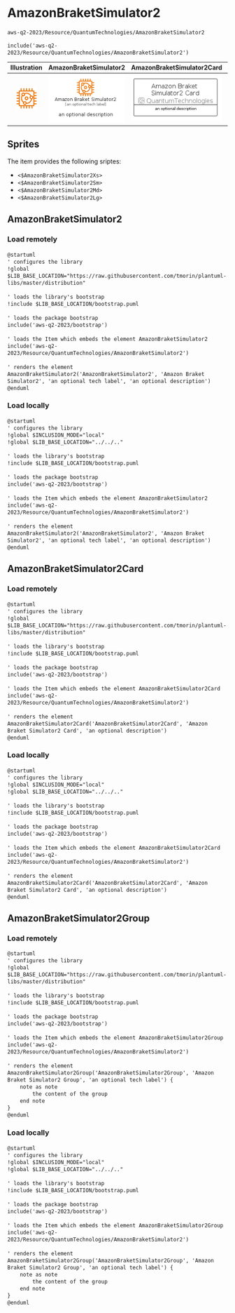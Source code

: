 # AmazonBraketSimulator2


```text
aws-q2-2023/Resource/QuantumTechnologies/AmazonBraketSimulator2
```

```text
include('aws-q2-2023/Resource/QuantumTechnologies/AmazonBraketSimulator2')
```



| Illustration | AmazonBraketSimulator2 | AmazonBraketSimulator2Card | AmazonBraketSimulator2Group |
| :---: | :---: | :---: | :---: |
| ![illustration for Illustration](../../../aws-q2-2023/Resource/QuantumTechnologies/AmazonBraketSimulator2.png) | ![illustration for AmazonBraketSimulator2](../../../aws-q2-2023/Resource/QuantumTechnologies/AmazonBraketSimulator2.Local.png) | ![illustration for AmazonBraketSimulator2Card](../../../aws-q2-2023/Resource/QuantumTechnologies/AmazonBraketSimulator2Card.Local.png) | ![illustration for AmazonBraketSimulator2Group](../../../aws-q2-2023/Resource/QuantumTechnologies/AmazonBraketSimulator2Group.Local.png) |



## Sprites
The item provides the following sriptes:

- `<$AmazonBraketSimulator2Xs>`
- `<$AmazonBraketSimulator2Sm>`
- `<$AmazonBraketSimulator2Md>`
- `<$AmazonBraketSimulator2Lg>`





## AmazonBraketSimulator2

### Load remotely
```plantuml
@startuml
' configures the library
!global $LIB_BASE_LOCATION="https://raw.githubusercontent.com/tmorin/plantuml-libs/master/distribution"

' loads the library's bootstrap
!include $LIB_BASE_LOCATION/bootstrap.puml

' loads the package bootstrap
include('aws-q2-2023/bootstrap')

' loads the Item which embeds the element AmazonBraketSimulator2
include('aws-q2-2023/Resource/QuantumTechnologies/AmazonBraketSimulator2')

' renders the element
AmazonBraketSimulator2('AmazonBraketSimulator2', 'Amazon Braket Simulator2', 'an optional tech label', 'an optional description')
@enduml
```

### Load locally
```plantuml
@startuml
' configures the library
!global $INCLUSION_MODE="local"
!global $LIB_BASE_LOCATION="../../.."

' loads the library's bootstrap
!include $LIB_BASE_LOCATION/bootstrap.puml

' loads the package bootstrap
include('aws-q2-2023/bootstrap')

' loads the Item which embeds the element AmazonBraketSimulator2
include('aws-q2-2023/Resource/QuantumTechnologies/AmazonBraketSimulator2')

' renders the element
AmazonBraketSimulator2('AmazonBraketSimulator2', 'Amazon Braket Simulator2', 'an optional tech label', 'an optional description')
@enduml
```

## AmazonBraketSimulator2Card

### Load remotely
```plantuml
@startuml
' configures the library
!global $LIB_BASE_LOCATION="https://raw.githubusercontent.com/tmorin/plantuml-libs/master/distribution"

' loads the library's bootstrap
!include $LIB_BASE_LOCATION/bootstrap.puml

' loads the package bootstrap
include('aws-q2-2023/bootstrap')

' loads the Item which embeds the element AmazonBraketSimulator2Card
include('aws-q2-2023/Resource/QuantumTechnologies/AmazonBraketSimulator2')

' renders the element
AmazonBraketSimulator2Card('AmazonBraketSimulator2Card', 'Amazon Braket Simulator2 Card', 'an optional description')
@enduml
```

### Load locally
```plantuml
@startuml
' configures the library
!global $INCLUSION_MODE="local"
!global $LIB_BASE_LOCATION="../../.."

' loads the library's bootstrap
!include $LIB_BASE_LOCATION/bootstrap.puml

' loads the package bootstrap
include('aws-q2-2023/bootstrap')

' loads the Item which embeds the element AmazonBraketSimulator2Card
include('aws-q2-2023/Resource/QuantumTechnologies/AmazonBraketSimulator2')

' renders the element
AmazonBraketSimulator2Card('AmazonBraketSimulator2Card', 'Amazon Braket Simulator2 Card', 'an optional description')
@enduml
```

## AmazonBraketSimulator2Group

### Load remotely
```plantuml
@startuml
' configures the library
!global $LIB_BASE_LOCATION="https://raw.githubusercontent.com/tmorin/plantuml-libs/master/distribution"

' loads the library's bootstrap
!include $LIB_BASE_LOCATION/bootstrap.puml

' loads the package bootstrap
include('aws-q2-2023/bootstrap')

' loads the Item which embeds the element AmazonBraketSimulator2Group
include('aws-q2-2023/Resource/QuantumTechnologies/AmazonBraketSimulator2')

' renders the element
AmazonBraketSimulator2Group('AmazonBraketSimulator2Group', 'Amazon Braket Simulator2 Group', 'an optional tech label') {
    note as note
        the content of the group
    end note
}
@enduml
```

### Load locally
```plantuml
@startuml
' configures the library
!global $INCLUSION_MODE="local"
!global $LIB_BASE_LOCATION="../../.."

' loads the library's bootstrap
!include $LIB_BASE_LOCATION/bootstrap.puml

' loads the package bootstrap
include('aws-q2-2023/bootstrap')

' loads the Item which embeds the element AmazonBraketSimulator2Group
include('aws-q2-2023/Resource/QuantumTechnologies/AmazonBraketSimulator2')

' renders the element
AmazonBraketSimulator2Group('AmazonBraketSimulator2Group', 'Amazon Braket Simulator2 Group', 'an optional tech label') {
    note as note
        the content of the group
    end note
}
@enduml
```

